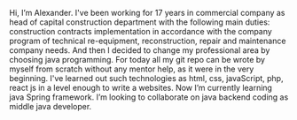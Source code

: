 Hi, I’m Alexander. I've been working for 17 years in commercial company as head of capital construction department with the following main duties: 
construction contracts implementation in accordance with the company program of technical re-equipment, reconstruction, repair and maintenance company needs. 
And then I decided to change my professional area by choosing java programming. For today all my git repo can be wrote by myself from scratch without any 
mentor help, as it were in the very beginning. I've learned out such technologies as html, css, javaScript, php, react js in a level enough to write a websites. Now I’m currently learning java Spring framework. I’m looking to collaborate on java backend coding as middle java developer.

<!---
VIVLA/VIVLA is a ✨ special ✨ repository because its `README.md` (this file) appears on your GitHub profile.
You can click the Preview link to take a look at your changes.
--->
